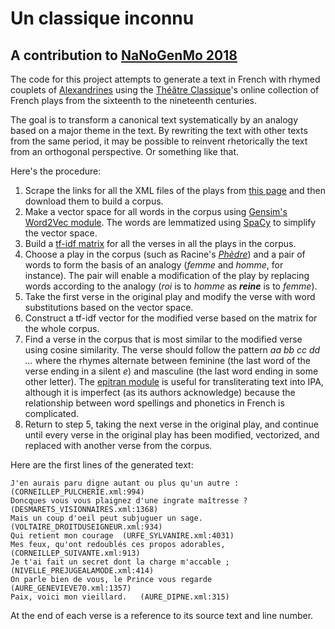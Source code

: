 # Un classique inconnu

## A contribution to [NaNoGenMo 2018](https://github.com/NaNoGenMo/2018)

The code for this project attempts to generate a text in French with rhymed couplets of [Alexandrines](https://en.wikipedia.org/wiki/Alexandrine) using the [Théâtre Classique](http://www.theatre-classique.fr)'s online collection of French plays from the sixteenth to the nineteenth centuries.

The goal is to transform a canonical text systematically by an analogy based on a major theme in the text. By rewriting the text with other texts from the same period, it may be possible to reinvent rhetorically the text from an orthogonal perspective. Or something like that.

Here's the procedure:

1. Scrape the links for all the XML files of the plays from [this page](http://www.theatre-classique.fr/pages/programmes/PageEdition.php) and then download them to build a corpus.
2. Make a vector space for all words in the corpus using [Gensim's Word2Vec module](https://radimrehurek.com/gensim/models/word2vec.html). The words are lemmatized using [SpaCy](https://spacy.io) to simplify the vector space.
3. Build a [tf-idf matrix](https://scikit-learn.org/stable/modules/feature_extraction.html#tfidf-term-weighting) for all the verses in all the plays in the corpus.
4. Choose a play in the corpus (such as Racine's [_Phèdre_](http://www.theatre-classique.fr/pages/programmes/edition.php?t=../documents/RACINE_PHEDRE.xml)) and a pair of words to form the basis of an analogy (_femme_ and _homme_, for instance). The pair will enable a modification of the play by replacing words according to the analogy (_roi_ is to _homme_ as **_reine_** is to _femme_).
5. Take the first verse in the original play and modify the verse with word substitutions based on the vector space.
6. Construct a tf-idf vector for the modified verse based on the matrix for the whole corpus.
7. Find a verse in the corpus that is most similar to the modified verse using cosine similarity. The verse should follow the pattern _aa bb cc dd ..._ where the rhymes alternate between feminine (the last word of the verse ending in a silent _e_) and masculine (the last word ending in some other letter). The [epitran module](https://github.com/dmort27/epitran) is useful for transliterating text into IPA, although it is imperfect (as its authors acknowledge) because the relationship between word spellings and phonetics in French is complicated.
8. Return to step 5, taking the next verse in the original play, and continue until every verse in the original play has been modified, vectorized, and replaced with another verse from the corpus.

Here are the first lines of the generated text:

```
J'en aurais paru digne autant ou plus qu'un autre :  (CORNEILLEP_PULCHERIE.xml:994)
Doncques vous vous plaignez d'une ingrate maîtresse ?   (DESMARETS_VISIONNAIRES.xml:1368)
Mais un coup d'oeil peut subjuguer un sage.  (VOLTAIRE_DROITDUSEIGNEUR.xml:934)
Qui retient mon courage  (URFE_SYLVANIRE.xml:4031)
Mes feux, qu'ont redoublés ces propos adorables,  (CORNEILLEP_SUIVANTE.xml:913)
Je t'ai fait un secret dont la charge m'accable ;  (NIVELLE_PREJUGEALAMODE.xml:414)
On parle bien de vous, le Prince vous regarde   (AURE_GENEVIEVE70.xml:1357)
Paix, voici mon vieillard.   (AURE_DIPNE.xml:315)
```

At the end of each verse is a reference to its source text and line number.

